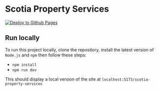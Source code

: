 # Scotia Property Services

[![Deploy to Github Pages](https://github.com/cristeaadrian/scotia-property-services/actions/workflows/deploy-to-pages.yml/badge.svg?branch=master)](https://github.com/cristeaadrian/scotia-property-services/actions/workflows/deploy-to-pages.yml)

## Run locally

To run this project locally, clone the repository, install the latest version of `Node.js` and `npm` then follow these
steps:

- `npm install`
- `npm run dev`

This should display a local version of the site at `localhost:5173/scotia-property-services`